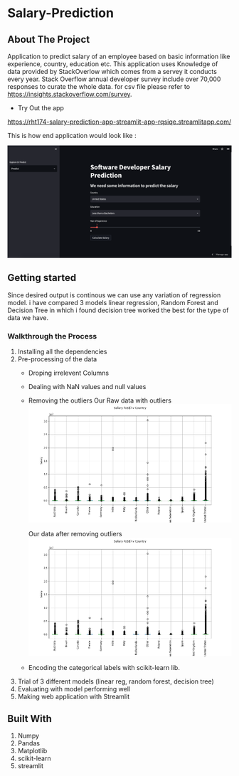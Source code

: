 # Salary-Prediction

<!-- ABOUT THE PROJECT -->
## About The Project

Application to predict salary of an employee based on basic information like experience, country, education etc. This application uses Knowledge of data provided by StackOverlow which comes from a servey
it conducts every year. Stack Overflow annual developer survey include over 70,000 responses to curate the whole data. for csv file please refer to https://insights.stackoverflow.com/survey.

 - Try Out the app
  
  https://rht174-salary-prediction-app-streamlit-app-rqsiqe.streamlitapp.com/
  

This is how end application would look like :

<img src="Figures/Screenshot 2022-07-17 at 3.13.27 PM.png" alt="Alt text" title="Optional title">

## Getting started

Since desired output is continous we can use any variation of regression model. i have compared 3 models linear regression, Random Forest and Decision Tree in which i found decision tree worked the best for the type of data we have.

### Walkthrough the Process

1. Installing all the dependencies
2. Pre-processing of the data
    - Droping irrelevent Columns
    - Dealing with NaN values and null values
    - Removing the outliers
      Our Raw data with outliers
      <img src="Figures/outliers_before.png" alt="Alt text" title="Optional title">
      
      Our data after removing outliers
      <img src="Figures/outliers_before.png" alt="Alt text" title="Optional title">
    - Encoding the categorical labels with scikit-learn lib.
 3. Trial of 3 different models (linear reg, random forest, decision tree)
 4. Evaluating with model performing well
 5. Making web application with Streamlit
## Built With

1. Numpy
2. Pandas
3. Matplotlib
4. scikit-learn
5. streamlit
